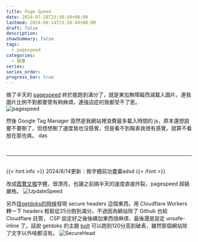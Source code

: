 ```yaml
---
title: Page Speed
date: 2024-07-28T23:58:49+08:00
lastmod: 2024-08-14T23:58:49+08:00
draft: false
description: 
showSummary: false
tags: 
  - pagespeed
categories: 
  - 隨筆 
series:
series_order: 
progress_bar: true
---
```


搞了半天的 [pagespeed](https://pagespeed.web.dev/) 終於能跑到滿分了，就是東加無障礙西減載入圖片，連我圖片比例不對都要管有夠麻煩，連強迫症的我都受不了惹。  
![pagespeed](https://cdn.zsl0621.cc/2025/blog/cover---2025-05-09T11-38-26.webp)

然後 Google Tag Manager 竟然是我網站裡浪費最多載入時間的 js，原本還想說要不要刪了，但想想刪了速度我也沒感覺，但是看不到報表我很有感覺，就算不看放在那也爽。
das

<br>

---

<br>
{{< hint info >}}
2024/8/14更新：換字體前功盡棄adsd
{{< /hint >}}

改成[霞鶩文楷](https://github.com/lxgw/LxgwWenkaiTC)字體，很漂亮，也讓之前搞半天的速度直接炸裂，pagespeed 超級嚴格。
![UpdateSpeed](https://cdn.zsl0621.cc/2025/blog/UpdateSpeed---2025-05-09T11-38-26.webp)

另外[找getdoks的時候](/posts/20240803/)發現 secure headers 這個東西，用 Cloudflare Workers 轉一下 headers 輕鬆從25分跑到滿分。不過因為網站除了 Github 也給 Cloudflare 託管， CSP 設定好之後後續加東西很麻煩，最後還是設定 unsafe-inline 了。話說 getdoks 的主題 [bolt](https://github.com/gethyas/bolt) 可以跑到120分高到破表，雖然那個網站除了文字以外啥都沒有。
![SecureHead](https://cdn.zsl0621.cc/2025/blog/SecureHead---2025-05-09T11-38-26.webp)
